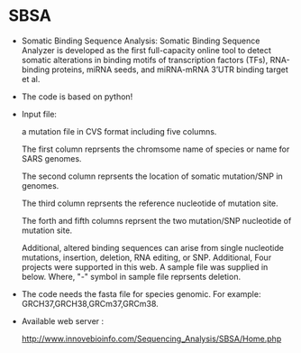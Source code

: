 # SBSA
- Somatic Binding Sequence Analysis: Somatic Binding Sequence Analyzer is developed as the first full-capacity online tool to detect somatic alterations in binding motifs of transcription factors (TFs), RNA-binding proteins, miRNA seeds, and miRNA-mRNA 3’UTR binding target et al.

- The code is based on python!

- Input file:

     a mutation file in CVS format including five columns. 

     The first column reprsents the chromsome name of species or name for SARS genomes. 

     The second column reprsents the location of somatic mutation/SNP in genomes. 

     The third column reprsents the reference nucleotide of mutation site. 

     The forth and fifth columns reprsent the two mutation/SNP nucleotide of mutation site. 

     Additional, altered binding sequences can arise from single nucleotide mutations, insertion, deletion, RNA editing, or SNP. Additional, Four projects were supported in this        web. A sample file was supplied in below. Where, "-" symbol in sample file reprsents deletion.


- The code needs the fasta file for species genomic. For example: GRCH37,GRCH38,GRCm37,GRCm38.



- Available web server : 

    http://www.innovebioinfo.com/Sequencing_Analysis/SBSA/Home.php




